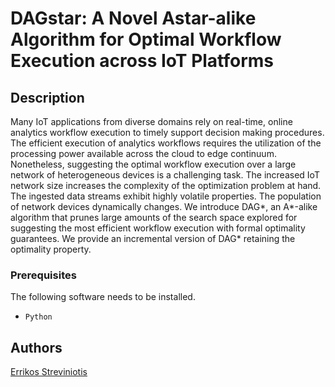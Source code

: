 # DAGstar: A Novel Astar-alike Algorithm for Optimal Workflow Execution across IoT Platforms

## Description
Many IoT applications from diverse domains rely on real-time, online analytics workflow execution to timely support decision making procedures. The efficient execution of analytics workflows requires the utilization of the processing power available across the cloud to edge continuum. Nonetheless, suggesting the optimal workflow execution over a large network of heterogeneous devices is a challenging task. The increased IoT network size increases the complexity of the optimization problem at hand. The ingested data streams exhibit highly volatile properties. The population of network devices dynamically changes. We introduce DAG*, an A*-alike algorithm that prunes large amounts of the search space explored for suggesting the most efficient workflow execution with formal optimality guarantees. We provide an incremental version of DAG* retaining the optimality property.

### Prerequisites

The following software needs to be installed.

- ```Python```

## Authors

[Errikos Streviniotis](https://www.linkedin.com/in/errikos-streviniotis/)
